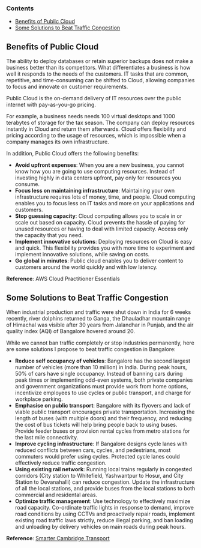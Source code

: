 ### Contents
- [Benefits of Public Cloud](#benefits-of-public-cloud)
- [Some Solutions to Beat Traffic Congestion](#some-solutions-to-beat-traffic-congestion)

## Benefits of Public Cloud

The ability to deploy databases or retain superior backups does not make a business better than its competitors. What differentiates a business is how well it responds to the needs of the customers. IT tasks that are common, repetitive, and time-consuming can be shifted to Cloud, allowing companies to focus and innovate on customer requirements.

Public Cloud is the on-demand delivery of IT resources over the public internet with pay-as-you-go pricing. 

For example, a business needs needs 100 virtual desktops and 1000 terabytes of storage for the tax season. The company can deploy resources instantly in Cloud and return them afterwards. Cloud offers flexibility and pricing according to the usage of resources, which is impossible when a company manages its own infrastructure.

In addition, Public Cloud offers the following benefits:
- **Avoid upfront expenses**: When you are a new business, you cannot know how you are going to use computing resources. Instead of investing highly in data centers upfront, pay only for resources you consume.
- **Focus less on maintaining infrastructure**: Maintaining your own infrastructure requires lots of money, time, and people. Cloud computing enables you to focus less on IT tasks and more on your applications and customers.
- **Stop guessing capacity**: Cloud computing allows you to scale in or scale out based on capacity. Cloud prevents the hassle of paying for unused resources or having to deal with limited capacity. Access only the capacity that you need. 
- **Implement innovative solutions**: Deploying resources on Cloud is easy and quick. This flexibility provides you with more time to experiment and implement innovative solutions, while saving on costs.
- **Go global in minutes**: Public cloud enables you to deliver content to customers around the world quickly and with low latency.

**Reference**: AWS Cloud Practitioner Essentials

## Some Solutions to Beat Traffic Congestion
When industrial production and traffic were shut down in India for 6 weeks recently, river dolphins returned to Ganga, the Dhauladhar mountain range of Himachal was visible after 30 years from Jalandhar in Punjab, and the air quality index (AQI) of Bangalore hovered around 20.

While we cannot ban traffic completely or stop industries permanently, here are some solutions I propose to beat traffic congestion in Bangalore:
- **Reduce self occupancy of vehicles**: Bangalore has the second largest number of vehicles (more than 10 million) in India. During peak hours, 50% of cars have single occupancy. Instead of banning cars during peak times or implementing odd-even systems, both private companies and government organizations must provide work from home options, incentivize employees to use cycles or public transport, and charge for workplace parking. 
- **Emphasise on public transport**: Bangalore with its flyovers and lack of viable public transport encourages private transportation. Increasing the length of buses (with multiple doors) and their frequency, and reducing the cost of bus tickets will help bring people back to using buses. Provide feeder buses or provision rental cycles from metro stations for the last mile connectivity. 
- **Improve cycling infrastructure**: If Bangalore designs cycle lanes with reduced conflicts between cars, cycles, and pedestrians, most commuters would prefer using cycles. Protected cycle lanes could effectively reduce traffic congestion.
- **Using existing rail network**: Running local trains regularly in congested corridors (City station to Whitefield, Yashwantpur to Hosur, and City Station to Devanahalli) can reduce congestion. Update the infrastructure of all the local stations, and provide buses from the local stations to both commercial and residental areas.
- **Optimize traffic management**: Use technology to effectively maximize road capacity. Co-ordinate traffic lights in response to demand, improve road conditions by using CCTVs and proactively repair roads, implement existing road traffic laws strictly, reduce illegal parking, and ban loading and unloading by delivery vehicles on main roads during peak hours.

**Reference**: [Smarter Cambridge Transport](https://www.smartertransport.uk/) 


